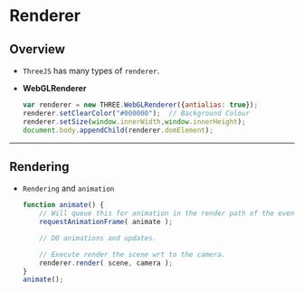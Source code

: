 # Renderer

## Overview

* `ThreeJS` has many types of `renderer`.

* __WebGLRenderer__

    ```js
    var renderer = new THREE.WebGLRenderer({antialias: true});
    renderer.setClearColor("#000000");  // Background Colour
    renderer.setSize(window.innerWidth,window.innerHeight);
    document.body.appendChild(renderer.domElement);
    ```

---

## Rendering

* `Rendering` and `animation`

    ```js
    function animate() {
        // Will queue this for animation in the render path of the event loop (1/60 s).
        requestAnimationFrame( animate );

        // DO animations and updates.

        // Execute render the scene wrt to the camera.
        renderer.render( scene, camera );
    }
    animate();
    ```

